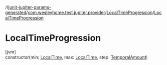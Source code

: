 //[junit-jupiter-params-generated](../../../index.md)/[com.wesleyhome.test.jupiter.provider](../index.md)/[LocalTimeProgression](index.md)/[LocalTimeProgression](-local-time-progression.md)

# LocalTimeProgression

[jvm]\
constructor(min: [LocalTime](https://docs.oracle.com/javase/8/docs/api/java/time/LocalTime.html), max: [LocalTime](https://docs.oracle.com/javase/8/docs/api/java/time/LocalTime.html), step: [TemporalAmount](https://docs.oracle.com/javase/8/docs/api/java/time/temporal/TemporalAmount.html))

